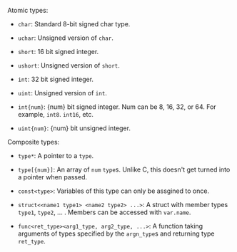 Atomic types:
- `char`:
  Standard 8-bit signed char type.

- `uchar`:
  Unsigned version of `char`.

- `short`:
  16 bit signed integer.

- `ushort`:
  Unsigned version of `short`.

- `int`:
  32 bit signed integer.

- `uint`:
  Unsigned version of `int`.

- `int{num}`:
  {num} bit signed integer. Num can be 8, 16, 32, or 64. For example, `int8`. `int16`, etc.

- `uint{num}`:
  {num} bit unsigned integer.

Composite types:
- `type*`:
  A pointer to a `type`.

- `type[{num}]`:
  An array of `num` `type`s. Unlike C, this doesn't get turned into a pointer when passed.

- `const<type>`:
  Variables of this type can only be assgined to once.

- `struct<<name1 type1> <name2 type2> ...>`:
  A struct with member types `type1`, `type2`, ... . Members can be accessed with `var.name`.

- `func<ret_type><arg1_type, arg2_type, ...>`:
  A function taking arguments of types specified by the `argn_type`s and returning type `ret_type`.
